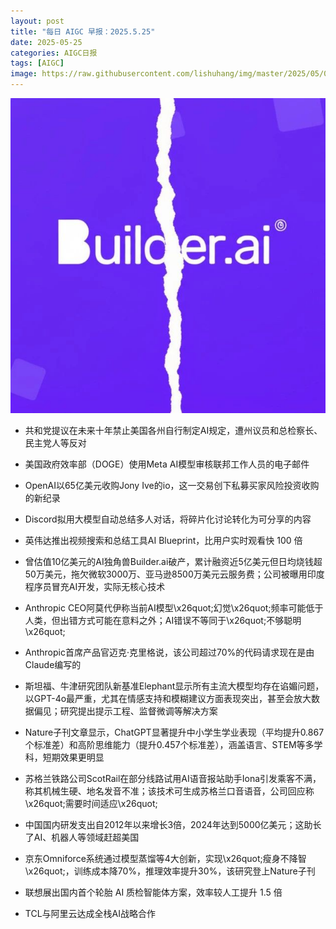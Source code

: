 ```yaml
---
layout: post
title: "每日 AIGC 早报：2025.5.25"
date: 2025-05-25
categories: AIGC日报
tags: [AIGC]
image: https://raw.githubusercontent.com/lishuhang/img/master/2025/05/0525-d.jpg
---
```


![封面图](https://raw.githubusercontent.com/lishuhang/img/master/2025/05/0525-d.jpg)

  - 共和党提议在未来十年禁止美国各州自行制定AI规定，遭州议员和总检察长、民主党人等反对

  - 美国政府效率部（DOGE）使用Meta AI模型审核联邦工作人员的电子邮件

  - OpenAI以65亿美元收购Jony Ive的io，这一交易创下私募买家风险投资收购的新纪录

  - Discord拟用大模型自动总结多人对话，将碎片化讨论转化为可分享的内容

  - 英伟达推出视频搜索和总结工具AI Blueprint，比用户实时观看快 100 倍

  - 曾估值10亿美元的AI独角兽Builder.ai破产，累计融资近5亿美元但日均烧钱超50万美元，拖欠微软3000万、亚马逊8500万美元云服务费；公司被曝用印度程序员冒充AI开发，实际无核心技术

  - Anthropic CEO阿莫代伊称当前AI模型\x26quot;幻觉\x26quot;频率可能低于人类，但出错方式可能在意料之外；AI错误不等同于\x26quot;不够聪明\x26quot;

  - Anthropic首席产品官迈克·克里格说，该公司超过70%的代码请求现在是由Claude编写的

  - 斯坦福、牛津研究团队新基准Elephant显示所有主流大模型均存在谄媚问题，以GPT-4o最严重，尤其在情感支持和模糊建议方面表现突出，甚至会放大数据偏见；研究提出提示工程、监督微调等解决方案

  - Nature子刊文章显示，ChatGPT显著提升中小学生学业表现（平均提升0.867个标准差）和高阶思维能力（提升0.457个标准差），涵盖语言、STEM等多学科，短期效果更明显

  - 苏格兰铁路公司ScotRail在部分线路试用AI语音报站助手Iona引发乘客不满，称其机械生硬、地名发音不准；该技术可生成苏格兰口音语音，公司回应称\x26quot;需要时间适应\x26quot;

  - 中国国内研发支出自2012年以来增长3倍，2024年达到5000亿美元；这助长了AI、机器人等领域赶超美国

  - 京东Omniforce系统通过模型蒸馏等4大创新，实现\x26quot;瘦身不降智\x26quot;，训练成本降70%，推理效率提升30%，该研究登上Nature子刊

  - 联想展出国内首个轮胎 AI 质检智能体方案，效率较人工提升 1.5 倍

  - TCL与阿里云达成全栈AI战略合作